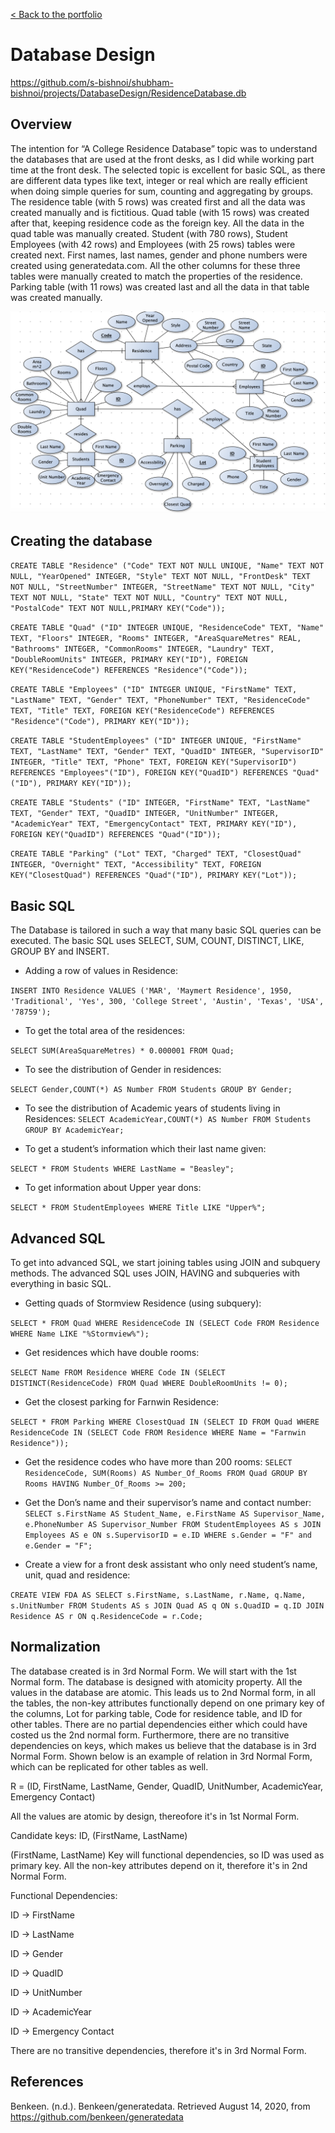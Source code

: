 [< Back to the portfolio](https://s-bishnoi.github.io/shubham-bishnoi/)

# Database Design

https://github.com/s-bishnoi/shubham-bishnoi/projects/DatabaseDesign/ResidenceDatabase.db
 
## Overview

The intention for “A College Residence Database” topic was to understand the databases that are used at the front desks, as I did while working part time at the front desk. The selected topic is excellent for basic SQL, as there are different data types like text, integer or real which are really efficient when doing simple queries for sum, counting and aggregating by groups. The residence table (with 5 rows) was created first and all the data was created manually and is fictitious. Quad table (with 15 rows) was created after that, keeping residence code as the foreign key. All the data in the quad table was manually created. Student (with 780 rows), Student Employees (with 42 rows) and Employees (with 25 rows) tables were created next. First names, last names, gender and phone numbers were created using generatedata.com. All the other columns for these three tables were manually created to match the properties of the residence. Parking table (with 11 rows) was created last and all the data in that table was created manually.

[<img src="./photo.png" width="800"/>](./photo.png)

## Creating the database

`CREATE TABLE "Residence" ("Code" TEXT NOT NULL UNIQUE, "Name" TEXT NOT NULL, "YearOpened" INTEGER, "Style" TEXT NOT NULL, "FrontDesk" TEXT NOT NULL, "StreetNumber" INTEGER, "StreetName" TEXT NOT NULL, "City" TEXT NOT NULL, "State" TEXT NOT NULL, "Country" TEXT NOT NULL, "PostalCode" TEXT NOT NULL,PRIMARY KEY("Code"));`

`CREATE TABLE "Quad" ("ID" INTEGER UNIQUE, "ResidenceCode" TEXT, "Name" TEXT, "Floors" INTEGER, "Rooms" INTEGER, "AreaSquareMetres" REAL, "Bathrooms" INTEGER, "CommonRooms" INTEGER, "Laundry" TEXT, "DoubleRoomUnits" INTEGER, PRIMARY KEY("ID"), FOREIGN KEY("ResidenceCode") REFERENCES "Residence"("Code"));`

`CREATE TABLE "Employees" ("ID" INTEGER UNIQUE, "FirstName" TEXT, "LastName" TEXT, "Gender" TEXT, "PhoneNumber" TEXT, "ResidenceCode" TEXT, "Title" TEXT, FOREIGN KEY("ResidenceCode") REFERENCES "Residence"("Code"), PRIMARY KEY("ID"));`

`CREATE TABLE "StudentEmployees" ("ID" INTEGER UNIQUE, "FirstName" TEXT, "LastName" TEXT, "Gender" TEXT, "QuadID" INTEGER, "SupervisorID" INTEGER, "Title" TEXT, "Phone" TEXT, FOREIGN KEY("SupervisorID") REFERENCES "Employees"("ID"), FOREIGN KEY("QuadID") REFERENCES "Quad"("ID"), PRIMARY KEY("ID"));`

`CREATE TABLE "Students" ("ID" INTEGER, "FirstName" TEXT, "LastName" TEXT, "Gender" TEXT, "QuadID" INTEGER, "UnitNumber" INTEGER, "AcademicYear" TEXT, "EmergencyContact" TEXT, PRIMARY KEY("ID"), FOREIGN KEY("QuadID") REFERENCES "Quad"("ID"));`

`CREATE TABLE "Parking" ("Lot" TEXT, "Charged" TEXT, "ClosestQuad" INTEGER, "Overnight" TEXT, "Accessibility" TEXT, FOREIGN KEY("ClosestQuad") REFERENCES "Quad"("ID"), PRIMARY KEY("Lot"));`

## Basic SQL

The Database is tailored in such a way that many basic SQL queries can be executed. The basic SQL uses SELECT, SUM, COUNT, DISTINCT, LIKE, GROUP BY and INSERT.

- Adding a row of values in Residence:

`INSERT INTO Residence VALUES ('MAR', 'Maymert Residence', 1950, 'Traditional', 'Yes', 300, 'College Street', 'Austin', 'Texas', 'USA', '78759');`

- To get the total area of the residences:

`SELECT SUM(AreaSquareMetres) * 0.000001 FROM Quad;`

- To see the distribution of Gender in residences:

`SELECT Gender,COUNT(*) AS Number FROM Students GROUP BY Gender;`

- To see the distribution of Academic years of students living in Residences:
`SELECT AcademicYear,COUNT(*) AS Number FROM Students GROUP BY AcademicYear;`

- To get a student’s information which their last name given:

`SELECT * FROM Students WHERE LastName = "Beasley";`

- To get information about Upper year dons:

`SELECT * FROM StudentEmployees WHERE Title LIKE "Upper%";`


## Advanced SQL

To get into advanced SQL, we start joining tables using JOIN and subquery methods. The advanced SQL uses JOIN, HAVING and subqueries with everything in basic SQL.

- Getting quads of Stormview Residence (using subquery):

`SELECT * FROM Quad WHERE ResidenceCode IN (SELECT Code FROM Residence WHERE Name LIKE "%Stormview%");`

- Get residences which have double rooms:

`SELECT Name FROM Residence WHERE Code IN (SELECT DISTINCT(ResidenceCode) FROM Quad WHERE DoubleRoomUnits != 0);`

- Get the closest parking for Farnwin Residence:

`SELECT * FROM Parking WHERE ClosestQuad IN (SELECT ID FROM Quad WHERE ResidenceCode IN (SELECT Code FROM Residence WHERE Name = "Farnwin Residence"));`

- Get the residence codes who have more than 200 rooms:
`SELECT ResidenceCode, SUM(Rooms) AS Number_Of_Rooms FROM Quad GROUP BY Rooms HAVING Number_Of_Rooms >= 200;`

- Get the Don’s name and their supervisor’s name and contact number:
`SELECT s.FirstName AS Student_Name, e.FirstName AS Supervisor_Name, e.PhoneNumber AS Supervisor_Number FROM StudentEmployees AS s JOIN Employees AS e ON s.SupervisorID = e.ID WHERE s.Gender = "F" and e.Gender = "F";`

- Create a view for a front desk assistant who only need student’s name, unit, quad and residence:

`CREATE VIEW FDA AS SELECT s.FirstName, s.LastName, r.Name, q.Name, s.UnitNumber FROM Students AS s JOIN Quad AS q ON s.QuadID = q.ID JOIN Residence AS r ON q.ResidenceCode = r.Code;`

## Normalization

The database created is in 3rd Normal Form. We will start with the 1st Normal form. The database is designed with atomicity property. All the values in the database are atomic. This leads us to 2nd Normal form, in all the tables, the non-key attributes functionally depend on one primary key of the columns, Lot for parking table, Code for residence table, and ID for other tables. There are no partial dependencies either which could have costed us the 2nd normal form. Furthermore, there are no transitive dependencies on keys, which makes us believe that the database is in 3rd Normal Form. Shown below is an example of relation in 3rd Normal Form, which can be replicated for other tables as well.


R = (ID, FirstName, LastName, Gender, QuadID, UnitNumber, AcademicYear, Emergency Contact)

All the values are atomic by design, thereofore it's in 1st Normal Form.

Candidate keys: ID, (FirstName, LastName)

(FirstName, LastName) Key will functional dependencies, so ID was used as primary key. All the non-key attributes depend on it, therefore it's in 2nd Normal Form.

Functional Dependencies:

ID -> FirstName

ID -> LastName

ID -> Gender

ID -> QuadID

ID -> UnitNumber

ID -> AcademicYear

ID -> Emergency Contact

There are no transitive dependencies, therefore it's in 3rd Normal Form.

## References

Benkeen. (n.d.). Benkeen/generatedata. Retrieved August 14, 2020, from https://github.com/benkeen/generatedata